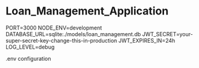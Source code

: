 # Loan_Management_Application

PORT=3000
NODE_ENV=development
DATABASE_URL=sqlite:./models/loan_management.db
JWT_SECRET=your-super-secret-key-change-this-in-production
JWT_EXPIRES_IN=24h
LOG_LEVEL=debug


.env configuration
